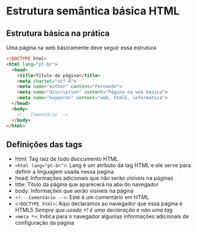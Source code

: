 # Estrutura semântica básica HTML

## Estrutura básica na prática

Uma página na web básicamente deve seguir essa estrutura

```html
<!DOCTYPE html>
<html lang="pt-br">
  <head>
    <title>Título da página</title>
    <meta charset="utf-8">
    <meta name="author" content="Fernando">
    <meta name="discription" content="Página na web básica">
    <meta name="keywords" content="web, html5, informática">
  </head>
  <body>
    <!-- Comentário -->
  </body>
</html>
```

## Definições das tags

- html: Tag raiz de todo doccumento HTML
- `<html lang="pt-br">`: Lang é um atributo da tag HTML e ele serve para definir a linguagem usada nessa pagína
- head: Informações adicionais que não serão visiveis na páginas
- title: Título da página que aparecerá na aba do navegador
- body: Informações que serão visiveis na página
- `<!-- Comentário -->`: Esté é um comentário em HTML
- `<!DOCTYPE html>`: Aqui declaramos ao navegador que essa pagína é HTML5 
*Sempre que usado <! é uma declaração e não uma tag*
- `<meta *>`: Indica para o navegador algumas informações adicionais de configuração da página




